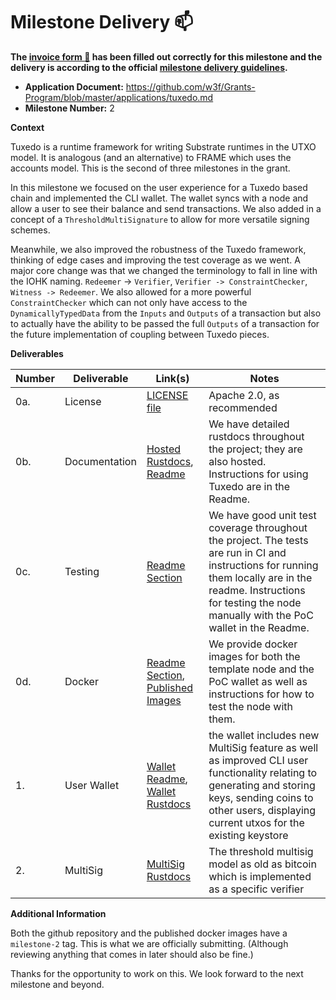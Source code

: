# Milestone Delivery :mailbox:

**The [invoice form :pencil:](https://docs.google.com/forms/d/e/1FAIpQLSfmNYaoCgrxyhzgoKQ0ynQvnNRoTmgApz9NrMp-hd8mhIiO0A/viewform) has been filled out correctly for this milestone and the delivery is according to the official [milestone delivery guidelines](https://github.com/w3f/Grants-Program/blob/master/docs/Support%20Docs/milestone-deliverables-guidelines.md).**  

* **Application Document:** https://github.com/w3f/Grants-Program/blob/master/applications/tuxedo.md
* **Milestone Number:** 2 

**Context**

Tuxedo is a runtime framework for writing Substrate runtimes in the UTXO model. It is analogous (and an alternative) to FRAME which uses the accounts model. This is the second of three milestones in the grant.

In this milestone we focused on the user experience for a Tuxedo based chain and implemented the CLI wallet. The wallet syncs with a node and allow a user to see their balance and send transactions. We also added in a concept of a `ThresholdMultiSignature` to allow for more versatile signing schemes.

Meanwhile, we also improved the robustness of the Tuxedo framework, thinking of edge cases and improving the test coverage as we went. A major core change was that we changed the terminology to fall in line with the IOHK naming. `Redeemer` -> `Verifier`, `Verifier -> ConstraintChecker`, `Witness -> Redeemer`. We also allowed for a more powerful `ConstraintChecker` which can not only have access to the `DynamicallyTypedData` from the `Inputs` and `Outputs` of a transaction but also to actually have the ability to be passed the full `Outputs` of a transaction for the future implementation of coupling between Tuxedo pieces.  

**Deliverables**

| Number | Deliverable | Link(s)       | Notes |
| ------ | ----------- | ------------- |------------- |
| 0a.    | License     | [LICENSE file](https://github.com/Off-Narrative-Labs/Tuxedo/blob/milestone-1/LICENSE) | Apache 2.0, as recommended | 
| 0b.    | Documentation | [Hosted Rustdocs](https://off-narrative-labs.github.io/Tuxedo), [Readme](https://github.com/Off-Narrative-Labs/Tuxedo/tree/milestone-1#readme) | We have detailed rustdocs throughout the project; they are also hosted. Instructions for using Tuxedo are in the Readme. | 
| 0c.    | Testing     | [Readme Section](https://github.com/Off-Narrative-Labs/Tuxedo#testing-and-code-quality) | We have good unit test coverage throughout the project. The tests are run in CI and instructions for running them locally are in the readme. Instructions for testing the node manually with the PoC wallet in the Readme. |
| 0d.    | Docker      | [Readme Section](https://github.com/Off-Narrative-Labs/Tuxedo#docker), [Published Images](https://github.com/orgs/Off-Narrative-Labs/packages) | We provide docker images for both the template node and the PoC wallet as well as instructions for how to test the node with them. |
| 1.     | User Wallet | [Wallet Readme](https://github.com/Off-Narrative-Labs/Tuxedo/tree/main/wallet#readme), [Wallet Rustdocs](https://off-narrative-labs.github.io/Tuxedo/tuxedo_template_wallet/index.html) | the wallet includes new MultiSig feature as well as improved CLI user functionality relating to generating and storing keys, sending coins to other users, displaying current utxos for the existing keystore |
| 2.     | MultiSig | [MultiSig Rustdocs](https://off-narrative-labs.github.io/Tuxedo/tuxedo_core/verifier/struct.ThresholdMultiSignature.html) | The threshold multisig model as old as bitcoin which is implemented as a specific verifier |

**Additional Information**

Both the github repository and the published docker images have a `milestone-2` tag. This is what we are officially submitting. (Although reviewing anything that comes in later should also be fine.)

Thanks for the opportunity to work on this. We look forward to the next milestone and beyond.
